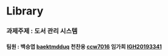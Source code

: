 # Library
### 과제주제 : 도서 관리 시스템
#### 팀원 : 백승엽 [baektmdduq] 천찬웅 [ccw7016] 임가희 [IGH20193341]




[IGH20193341]: <https://github.com/IGH20193341>
[ccw7016]: <https://github.com/ccw7016>
[baektmdduq]: <https://github.com/baektmdduq>
